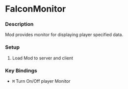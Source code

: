 # FalconMonitor

### Description
Mod provides monitor for displaying player specified data.

### Setup
1. Load Mod to server and client

### Key Bindings
- `M` Turn On/Off player Monitor

